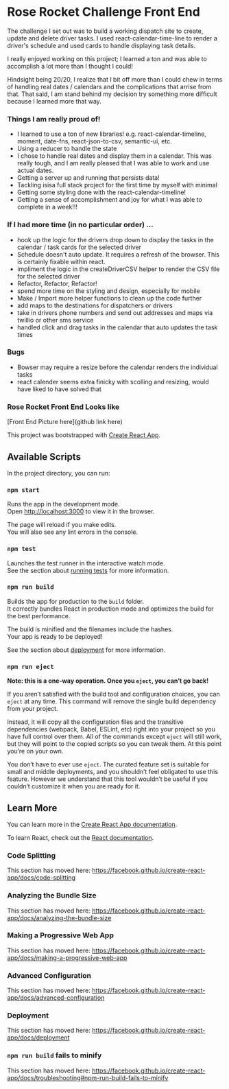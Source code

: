 # Rose Rocket Challenge Front End
The challenge I set out was to build a working dispatch site to create, update and delete driver tasks. I used react-calendar-time-line to render a driver's schedule and used cards to handle displaying task details. 

I really enjoyed working on this project; I learned a ton and was able to accomplish a lot more than I thought I could!

Hindsight being 20/20, I realize that I bit off more than I could chew in terms of handling real dates / calendars and the complications that arrise from that. That said, I am stand behind my decision try something more difficult because I learned more that way.


### Things I am really proud of!
- I learned to use a ton of new libraries! e.g. react-calendar-timeline, moment, date-fns, react-json-to-csv, semantic-ui, etc.
- Using a reducer to handle the state  
- I chose to handle real dates and display them in a calendar. This was really tough, and I am really pleased that I was able to work and use actual dates.
- Getting a server up and running that persists data!
- Tackling isisa full stack project for the first time by myself with minimal
- Getting some styling done with the react-calendar-timeline!
- Getting a sense of accomplishment and joy for what I was able to complete in a week!!!


### If I had more time (in no particular order) ...
- hook up the logic for the drivers drop down to display the tasks in the calendar / task cards for the selected driver
- Schedule doesn't auto update.  It requires a refresh of the browser.  This is certainly fixable within react.
- impliment the logic in the createDriverCSV helper to render the CSV file for the selected driver
- Refactor, Refactor, Refactor!
- spend more time on the styling and design, especially for mobile
- Make / Import more helper functions to clean up the code further
- add maps to the destinations for dispatchers or drivers
- take in drivers phone numbers and send out addresses and maps via twillio or other sms service
- handled click and drag tasks in the calendar that auto updates the task times

### Bugs
- Bowser may require a resize before the calendar renders the individual tasks
- react calender seems extra finicky with scolling and resizing, would have liked to have solved that

### Rose Rocket Front End Looks like
[Front End Picture here](github link here)


This project was bootstrapped with [Create React App](https://github.com/facebook/create-react-app).

## Available Scripts

In the project directory, you can run:

### `npm start`

Runs the app in the development mode.<br />
Open [http://localhost:3000](http://localhost:3000) to view it in the browser.

The page will reload if you make edits.<br />
You will also see any lint errors in the console.

### `npm test`

Launches the test runner in the interactive watch mode.<br />
See the section about [running tests](https://facebook.github.io/create-react-app/docs/running-tests) for more information.

### `npm run build`

Builds the app for production to the `build` folder.<br />
It correctly bundles React in production mode and optimizes the build for the best performance.

The build is minified and the filenames include the hashes.<br />
Your app is ready to be deployed!

See the section about [deployment](https://facebook.github.io/create-react-app/docs/deployment) for more information.

### `npm run eject`

**Note: this is a one-way operation. Once you `eject`, you can’t go back!**

If you aren’t satisfied with the build tool and configuration choices, you can `eject` at any time. This command will remove the single build dependency from your project.

Instead, it will copy all the configuration files and the transitive dependencies (webpack, Babel, ESLint, etc) right into your project so you have full control over them. All of the commands except `eject` will still work, but they will point to the copied scripts so you can tweak them. At this point you’re on your own.

You don’t have to ever use `eject`. The curated feature set is suitable for small and middle deployments, and you shouldn’t feel obligated to use this feature. However we understand that this tool wouldn’t be useful if you couldn’t customize it when you are ready for it.

## Learn More

You can learn more in the [Create React App documentation](https://facebook.github.io/create-react-app/docs/getting-started).

To learn React, check out the [React documentation](https://reactjs.org/).

### Code Splitting

This section has moved here: https://facebook.github.io/create-react-app/docs/code-splitting

### Analyzing the Bundle Size

This section has moved here: https://facebook.github.io/create-react-app/docs/analyzing-the-bundle-size

### Making a Progressive Web App

This section has moved here: https://facebook.github.io/create-react-app/docs/making-a-progressive-web-app

### Advanced Configuration

This section has moved here: https://facebook.github.io/create-react-app/docs/advanced-configuration

### Deployment

This section has moved here: https://facebook.github.io/create-react-app/docs/deployment

### `npm run build` fails to minify

This section has moved here: https://facebook.github.io/create-react-app/docs/troubleshooting#npm-run-build-fails-to-minify
